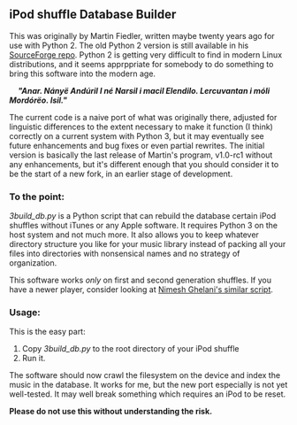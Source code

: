 ## iPod shuffle Database Builder

This was originally by Martin Fiedler, written maybe twenty years ago for use with Python 2.  The old Python 2 version is still available in his [SourceForge repo](http://shuffle-db.sourceforge.net).  Python 2 is getting very difficult to find in modern Linux distributions, and it seems apprppriate for somebody to do something to bring this software into the modern age.

&nbsp;&nbsp;&nbsp;&nbsp;***"Anar. Nányë Andúril I né Narsil i macil Elendilo. Lercuvantan i móli Mordórëo. Isil."***

The current code is a naive port of what was originally there, adjusted for linguistic differences to the extent necessary to make it function (I think) correctly on a current system with Python 3, but it may eventually see future enhancements and bug fixes or even partial rewrites.  The initial version is basically the last release of Martin's program, v1.0-rc1 without any enhancements, but it's different enough that you should consider it to be the start of a new fork, in an earlier stage of development.

### To the point:

*3build_db.py* is a Python script that can rebuild the database certain iPod shuffles without iTunes or any Apple software.  It requires Python 3 on the host system and not much more.  It also allows you to keep whatever directory structure you like for your music library instead of packing all your files into directories with nonsensical names and no strategy of organization.

This software works *only* on first and second generation shuffles.  If you have a newer player, consider looking at [Nimesh Ghelani's similar script](https://github.com/nims11/IPod-Shuffle-4g).

### Usage:
This is the easy part:

   1. Copy *3build_db.py* to the root directory of your iPod shuffle
   1. Run it.

The software should now crawl the filesystem on the device and index the music in the database.  It works for me, but the new port especially is not yet well-tested.  It may well break something which requires an iPod to be reset.  

**Please do not use this without understanding the risk.**



